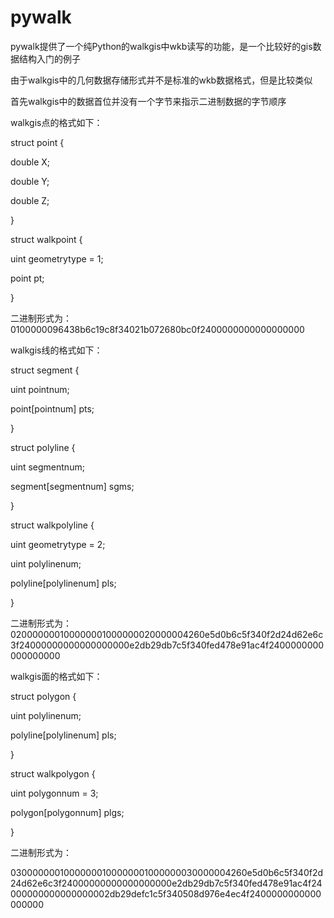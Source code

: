 # pywalk
pywalk提供了一个纯Python的walkgis中wkb读写的功能，是一个比较好的gis数据结构入门的例子

由于walkgis中的几何数据存储形式并不是标准的wkb数据格式，但是比较类似

首先walkgis中的数据首位并没有一个字节来指示二进制数据的字节顺序

walkgis点的格式如下：

struct point
{

  double X;
  
  double Y;
  
  double Z;
  
}

struct walkpoint
{

  uint geometrytype = 1;
  
  point pt;
  
}

二进制形式为：
0100000096438b6c19c8f34021b072680bc0f2400000000000000000

walkgis线的格式如下：

struct segment
{

  uint pointnum;
  
  point[pointnum] pts;
  
}


struct polyline
{

  uint segmentnum;
  
  segment[segmentnum] sgms;
  
}

struct walkpolyline
{

  uint geometrytype = 2;
  
  uint polylinenum;
  
  polyline[polylinenum] pls;
  
}

二进制形式为：
020000000100000001000000020000004260e5d0b6c5f340f2d24d62e6c3f24000000000000000000e2db29db7c5f340fed478e91ac4f2400000000000000000


walkgis面的格式如下：

struct polygon
{

  uint polylinenum;
  
  polyline[polylinenum] pls;
  
}


struct walkpolygon
{

  uint polygonnum = 3;
  
  polygon[polygonnum] plgs;
  
}

二进制形式为：

03000000010000000100000001000000030000004260e5d0b6c5f340f2d24d62e6c3f24000000000000000000e2db29db7c5f340fed478e91ac4f24000000000000000002db29defc1c5f340508d976e4ec4f2400000000000000000
